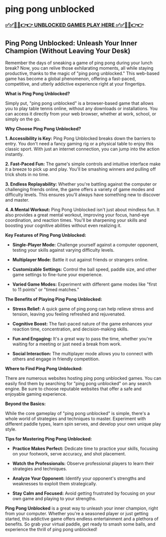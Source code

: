 # ping pong unblocked

### [✅✅🔴🔴👉👉 UNBLOCKED GAMES PLAY HERE ✅✅🔴🔴👉👉](https://topstoryindia.com)

##  Ping Pong Unblocked: Unleash Your Inner Champion (Without Leaving Your Desk)

Remember the days of sneaking a game of ping pong during your lunch break? Now, you can relive those exhilarating moments, all while staying productive, thanks to the magic of "ping pong unblocked." This web-based game has become a global phenomenon, offering a fast-paced, competitive, and utterly addictive experience right at your fingertips.  

**What is Ping Pong Unblocked?**

Simply put, "ping pong unblocked" is a browser-based game that allows you to play table tennis online, without any downloads or installations. You can access it directly from your web browser, whether at work, school, or simply on the go.  

**Why Choose Ping Pong Unblocked?**

**1. Accessibility is Key:**  Ping Pong Unblocked breaks down the barriers to entry. You don't need a fancy gaming rig or a physical table to enjoy this classic sport. With just an internet connection, you can jump into the action instantly. 

**2. Fast-Paced Fun:** The game's simple controls and intuitive interface make it a breeze to pick up and play. You'll be smashing winners and pulling off trick shots in no time. 

**3. Endless Replayability:** Whether you're battling against the computer or challenging friends online, the game offers a variety of game modes and difficulty levels. This ensures you'll always have something new to discover and master. 

**4. A Mental Workout:** Ping Pong Unblocked isn't just about mindless fun. It also provides a great mental workout, improving your focus, hand-eye coordination, and reaction times. You'll be sharpening your skills and boosting your cognitive abilities without even realizing it.

**Key Features of Ping Pong Unblocked:**

* **Single-Player Mode:** Challenge yourself against a computer opponent, testing your skills against varying difficulty levels. 

* **Multiplayer Mode:**  Battle it out against friends or strangers online.  

* **Customizable Settings:** Control the ball speed, paddle size, and other game settings to fine-tune your experience.

* **Varied Game Modes:** Experiment with different game modes like "first to 11 points" or "timed matches."

**The Benefits of Playing Ping Pong Unblocked:**

* **Stress Relief:**  A quick game of ping pong can help relieve stress and tension, leaving you feeling refreshed and rejuvenated. 

* **Cognitive Boost:**  The fast-paced nature of the game enhances your reaction time, concentration, and decision-making skills.

* **Fun and Engaging:**  It's a great way to pass the time, whether you're waiting for a meeting or just need a break from work.

* **Social Interaction:**  The multiplayer mode allows you to connect with others and engage in friendly competition.

**Where to Find Ping Pong Unblocked:**

There are numerous websites hosting ping pong unblocked games. You can easily find them by searching for "ping pong unblocked" on any search engine. Be sure to choose reputable websites that offer a safe and enjoyable gaming experience.

**Beyond the Basics:**

While the core gameplay of "ping pong unblocked" is simple, there's a whole world of strategies and techniques to master. Experiment with different paddle types, learn spin serves, and develop your own unique play style. 

**Tips for Mastering Ping Pong Unblocked:**

* **Practice Makes Perfect:**  Dedicate time to practice your skills, focusing on your footwork, serve accuracy, and shot placement. 

* **Watch the Professionals:**  Observe professional players to learn their strategies and techniques. 

* **Analyze Your Opponent:**  Identify your opponent's strengths and weaknesses to exploit them strategically. 

* **Stay Calm and Focused:**  Avoid getting frustrated by focusing on your own game and playing to your strengths.

**Ping Pong Unblocked** is a great way to unleash your inner champion, right from your computer. Whether you're a seasoned player or just getting started, this addictive game offers endless entertainment and a plethora of benefits. So grab your virtual paddle, get ready to smash some balls, and experience the thrill of ping pong unblocked!

